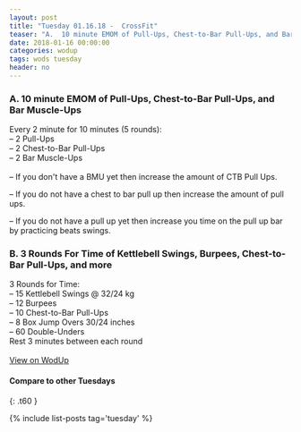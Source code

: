 ```yaml
---
layout: post
title: "Tuesday 01.16.18 -  CrossFit"
teaser: "A.  10 minute EMOM of Pull-Ups, Chest-to-Bar Pull-Ups, and Bar Muscle-Ups<br/> B.  3 Rounds For Time of Kettlebell Swings, Burpees, Chest-to-Bar Pull-Ups, and more"
date: 2018-01-16 00:00:00
categories: wodup
tags: wods tuesday
header: no
---
```



<h3>A.  10 minute EMOM of Pull-Ups, Chest-to-Bar Pull-Ups, and Bar Muscle-Ups</h3>
Every 2 minute for 10 minutes (5 rounds):<br/>– 2 Pull-Ups<br/>– 2 Chest-to-Bar Pull-Ups<br/>– 2 Bar Muscle-Ups<br/><br/>–  If you don't have a BMU yet then increase the amount of CTB Pull Ups.

–  If you do not have a chest to bar pull up then increase the amount of pull ups.

–  If you do not have a pull up yet then increase you time on the pull up bar by practicing beats swings.
<h3>B.  3 Rounds For Time of Kettlebell Swings, Burpees, Chest-to-Bar Pull-Ups, and more</h3>
3 Rounds for Time:<br/>– 15 Kettlebell Swings @ 32/24 kg<br/>– 12 Burpees<br/>– 10 Chest-to-Bar Pull-Ups<br/>– 8 Box Jump Overs 30/24 inches<br/>– 60 Double-Unders<br/>Rest 3 minutes between each round<br/>
<br/>
<a href="https://www.wodup.com/gyms/asphodel/wods/3745" target="blank">View on WodUp</a>


#### Compare to other Tuesdays
{: .t60 }

{% include list-posts tag='tuesday' %}